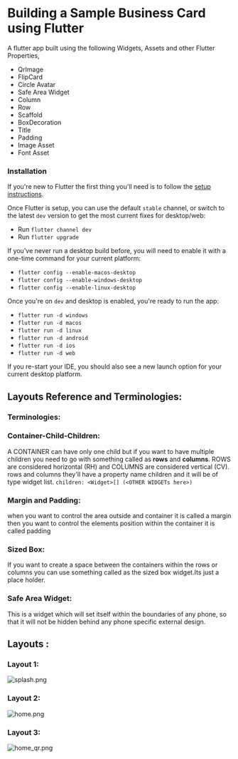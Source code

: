 # Building a Sample Business Card using Flutter

A flutter app built using the following Widgets, Assets and other Flutter Properties,
- QrImage
- FlipCard
- Circle Avatar
- Safe Area Widget
- Column
- Row
- Scaffold
- BoxDecoration
- Title
- Padding
- Image Asset
- Font Asset

### Installation

If you're new to Flutter the first thing you'll need is to follow the [setup instructions](https://flutter.dev/docs/get-started/install).

Once Flutter is setup, you can use the default `stable` channel, or switch to the latest `dev` version to get the most current fixes for desktop/web:
* Run `flutter channel dev`
* Run `flutter upgrade`

If you've never run a desktop build before, you will need to enable it with a one-time command for your current platform:
* `flutter config --enable-macos-desktop`
* `flutter config --enable-windows-desktop`
* `flutter config --enable-linux-desktop`

Once you're on `dev` and desktop is enabled, you're ready to run the app:
* `flutter run -d windows`
* `flutter run -d macos`
* `flutter run -d linux`
* `flutter run -d android`
* `flutter run -d ios`
* `flutter run -d web`

If you re-start your IDE, you should also see a new launch option for your current desktop platform.

## Layouts Reference and Terminologies:

  ### Terminologies:

  ### Container-Child-Children:

  A CONTAINER can have only one child but if you want to have multiple children you need to go with something called as **rows** and **columns**. ROWS are considered horizontal (RH) and COLUMNS are considered vertical (CV). rows and columns they'll have a property name children and  it will be of type  widget list. `children: <Widget>[] (<OTHER WIDGETs here>)`

  ### Margin and Padding:

  when you want to control the area outside and container it is called a margin then you want to control the elements position within the container it is called padding

  ### Sized Box:

  If you want to create a space between the containers within the rows or columns you can use something called as the sized box widget.Its just a place holder.

  ### Safe Area Widget:

  This is a widget which will set itself within the boundaries of any phone, so that it will not be hidden behind any phone specific external design.

  ## Layouts :

  ### Layout 1:

  ![splash.png](splash.png)

  ### Layout 2:

  ![home.png](home.png)

  ### Layout 3:

  ![home_qr.png](home_qr.png)